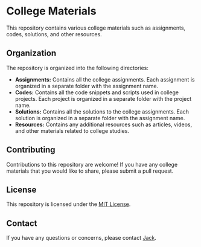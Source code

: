 <div class="group relative mb-4 flex items-start md:-ml-12">
    <div class="ml-4 flex-1 space-y-2 overflow-hidden px-1">
        <div class="prose break-words dark:prose-invert prose-p:leading-relaxed prose-pre:p-0 fix-max-with-100">
            <h1>College Materials</h1>
            <p class="mb-2 last:mb-0">This repository contains various college materials such as assignments, codes,
                solutions, and other resources.</p>
            <h2>Organization</h2>
            <p class="mb-2 last:mb-0">The repository is organized into the following directories:</p>
            <ul>
                <li><strong>Assignments:</strong> Contains all the college assignments. Each assignment is organized in
                    a separate folder with the assignment name.</li>
                <li><strong>Codes:</strong> Contains all the code snippets and scripts used in college projects. Each
                    project is organized in a separate folder with the project name.</li>
                <li><strong>Solutions:</strong> Contains all the solutions to the college assignments. Each solution is
                    organized in a separate folder with the assignment name.</li>
                <li><strong>Resources:</strong> Contains any additional resources such as articles, videos, and other
                    materials related to college studies.</li>
            </ul>
            <h2>Contributing</h2>
            <p class="mb-2 last:mb-0">Contributions to this repository are welcome! If you have any college materials
                that you would like to share, please submit a pull request.</p>
            <h2>License</h2>
            <p class="mb-2 last:mb-0">This repository is licensed under the <a href="LICENSE.md">MIT License</a>.</p>
            <h2>Contact</h2>
            <p class="mb-2 last:mb-0">If you have any questions or concerns, please contact <a
                    href="mailto:h$kerjack@gmail.com">Jack</a>.</p>
        </div>
        <div
            class="flex items-center justify-end transition-opacity group-hover:opacity-100 md:absolute md:-right-10 md:-top-2 md:opacity-0">
        </div>
    </div>
</div>

